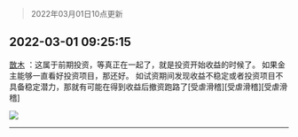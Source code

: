 > 2022年03月01日10点更新
<link rel="stylesheet" href="https://cdn.jsdelivr.net/gh/taotie6/sampleJSON@main/css/photo_show.css">
<meta name="referrer" content="no-referrer" />


 ## 2022-03-01 09:25:15 

 [㪚木](https://www.coolapk.com/feed/33904012?shareKey=NDgxMDBkZjY1NDNlNjIxZDdlYWE~) ：这属于前期投资，等真正在一起了，就是投资开始收益的时候了。
如果金主能够一直看好投资项目，那还好。
如试资期间发现收益不稳定或者投资项目不具备稳定潜力，那就有可能在得到收益后撤资跑路了[受虐滑稽][受虐滑稽][受虐滑稽] 

<div class="album">
<img class="img-item" src="http://image.coolapk.com/feed/2019/0515/09/1081091_3748_1897@180x122.gif" />
</div>

 ------- 


